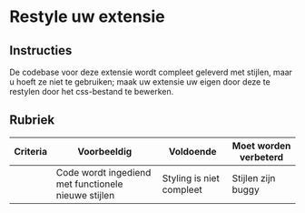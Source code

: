 # Restyle uw extensie

## Instructies

De codebase voor deze extensie wordt compleet geleverd met stijlen, maar u hoeft ze niet te gebruiken; maak uw extensie uw eigen door deze te restylen door het css-bestand te bewerken.

## Rubriek

| Criteria | Voorbeeldig                                         | Voldoende                | Moet worden verbeterd |
| -------- | --------------------------------------------------- | ------------------------ | --------------------- |
|          | Code wordt ingediend met functionele nieuwe stijlen | Styling is niet compleet | Stijlen zijn buggy    |
